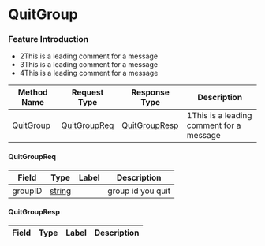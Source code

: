 # QuitGroup

### Feature Introduction

- 2This is a leading comment for a message
- 3This is a leading comment for a message
- 4This is a leading comment for a message


| Method Name | Request Type | Response Type | Description |
| ----------- | ------------ | ------------- | ------------- |
| QuitGroup | [QuitGroupReq](#openim.sdk.group.QuitGroupReq) | [QuitGroupResp](#openim.sdk.group.QuitGroupResp) | 1This is a leading comment for a message |
 

#### QuitGroupReq
| Field | Type | Label | Description |
| ----- | ---- | ----- | ----------- |
| groupID | [string](#string) |  | group id you quit |
 

#### QuitGroupResp
| Field | Type | Label | Description |
| ----- | ---- | ----- | ----------- |


